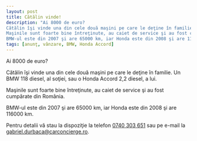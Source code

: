 ```yaml
---
layout: post
title: Cătălin vinde!
description: "Ai 8000 de euro?
Cătălin îşi vinde una din cele două maşini pe care le deţine în familie. Un BMW 118 diesel, al soţiei, sau o Honda Accord 2,2 diesel, a lui.
Maşinile sunt foarte bine întreţinute, au caiet de service şi au fost cumpărate din România.
BMW-ul este din 2007 şi are 65000 km, iar Honda este din 2008 şi are 116000 km."
tags: [anunţ, vânzare, BMW, Honda Accord]
---
```


Ai 8000 de euro?

Cătălin îşi vinde una din cele două maşini pe care le deţine în familie. Un BMW 118 diesel, al soţiei, sau o Honda Accord 2,2 diesel, a lui.

Maşinile sunt foarte bine întreţinute, au caiet de service şi au fost cumpărate din România.

BMW-ul este din 2007 şi are 65000 km, iar Honda este din 2008 şi are 116000 km.

Pentru detalii vă stau la dispoziţie la telefon <a href="tel:+40-740-303-651">0740 303 651</a> sau pe e-mail la <a href="&#109;&#97;&#105;&#108;&#116;&#111;&#58;%67%61%62%72%69%65%6c.%64%75%72%62%61%63%61@%63%61%72%63%6f%6e%63%69%65%72%67%65.%72%6f">gabriel.durbaca@carconcierge.ro</a>.

<div class="row">
  <div class="col-md-3 col-sm-4 col-xs-6">
    <p><img class="img-responsive" src="{{ site.baseurl }}/assets/posts/2016-09-19/20160912_164846.jpeg" alt=""></p>
  </div>
  <div class="col-md-3 col-sm-4 col-xs-6">
    <p><img class="img-responsive" src="{{ site.baseurl }}/assets/posts/2016-09-19/20160912_164853.jpeg" alt=""></p>
  </div>
  <div class="col-md-3 col-sm-4 col-xs-6">
    <p><img class="img-responsive" src="{{ site.baseurl }}/assets/posts/2016-09-19/20160912_164855.jpeg" alt=""></p>
  </div>
  <div class="col-md-3 col-sm-4 col-xs-6">
    <p><img class="img-responsive" src="{{ site.baseurl }}/assets/posts/2016-09-19/20160912_164907.jpeg" alt=""></p>
  </div>
  <div class="col-md-3 col-sm-4 col-xs-6">
    <p><img class="img-responsive" src="{{ site.baseurl }}/assets/posts/2016-09-19/20160912_164926.jpeg" alt=""></p>
  </div>
  <div class="col-md-3 col-sm-4 col-xs-6">
    <p><img class="img-responsive" src="{{ site.baseurl }}/assets/posts/2016-09-19/20160912_164950.jpeg" alt=""></p>
  </div>
  <div class="col-md-3 col-sm-4 col-xs-6">
    <p><img class="img-responsive" src="{{ site.baseurl }}/assets/posts/2016-09-19/20160912_164958.jpeg" alt=""></p>
  </div>
  <div class="col-md-3 col-sm-4 col-xs-6">
    <p><img class="img-responsive" src="{{ site.baseurl }}/assets/posts/2016-09-19/20160912_165034.jpeg" alt=""></p>
  </div>
  <div class="col-md-3 col-sm-4 col-xs-6">
    <p><img class="img-responsive" src="{{ site.baseurl }}/assets/posts/2016-09-19/20160912_165125.jpeg" alt=""></p>
  </div>
  <div class="col-md-3 col-sm-4 col-xs-6">
    <p><img class="img-responsive" src="{{ site.baseurl }}/assets/posts/2016-09-19/20160912_165224.jpeg" alt=""></p>
  </div>
  <div class="col-md-3 col-sm-4 col-xs-6">
    <p><img class="img-responsive" src="{{ site.baseurl }}/assets/posts/2016-09-19/20160912_165237.jpeg" alt=""></p>
  </div>
</div>
<div class="row">
  <div class="col-md-3 col-sm-4 col-xs-6">
    <p><img class="img-responsive" src="{{ site.baseurl }}/assets/posts/2016-09-19/portiera.jpg" alt=""></p>
  </div>
  <div class="col-md-3 col-sm-4 col-xs-6">
    <p><img class="img-responsive" src="{{ site.baseurl }}/assets/posts/2016-09-19/bord.jpg" alt=""></p>
  </div>
  <div class="col-md-3 col-sm-4 col-xs-6">
    <p><img class="img-responsive" src="{{ site.baseurl }}/assets/posts/2016-09-19/bord_zoom.jpg" alt=""></p>
  </div>
</div>
<p>&nbsp;</p>
<div class="row">
  <div class="col-md-3 col-sm-4 col-xs-6">
    <p><img class="img-responsive" src="{{ site.baseurl }}/assets/posts/2016-09-19/20160912_165555.jpeg" alt=""></p>
  </div>
  <div class="col-md-3 col-sm-4 col-xs-6">
    <p><img class="img-responsive" src="{{ site.baseurl }}/assets/posts/2016-09-19/20160912_165617.jpeg" alt=""></p>
  </div>
  <div class="col-md-3 col-sm-4 col-xs-6">
    <p><img class="img-responsive" src="{{ site.baseurl }}/assets/posts/2016-09-19/20160912_165629.jpeg" alt=""></p>
  </div>
  <div class="col-md-3 col-sm-4 col-xs-6">
    <p><img class="img-responsive" src="{{ site.baseurl }}/assets/posts/2016-09-19/20160912_165642.jpeg" alt=""></p>
  </div>
  <div class="col-md-3 col-sm-4 col-xs-6">
    <p><img class="img-responsive" src="{{ site.baseurl }}/assets/posts/2016-09-19/20160912_165717.jpeg" alt=""></p>
  </div>
  <div class="col-md-3 col-sm-4 col-xs-6">
    <p><img class="img-responsive" src="{{ site.baseurl }}/assets/posts/2016-09-19/20160912_165726.jpeg" alt=""></p>
  </div>
  <div class="col-md-3 col-sm-4 col-xs-6">
    <p><img class="img-responsive" src="{{ site.baseurl }}/assets/posts/2016-09-19/20160912_165735.jpeg" alt=""></p>
  </div>
  <div class="col-md-3 col-sm-4 col-xs-6">
    <p><img class="img-responsive" src="{{ site.baseurl }}/assets/posts/2016-09-19/20160912_165759.jpeg" alt=""></p>
  </div>
  <div class="col-md-3 col-sm-4 col-xs-6">
    <p><img class="img-responsive" src="{{ site.baseurl }}/assets/posts/2016-09-19/20160912_165818.jpeg" alt=""></p>
  </div>
  <div class="col-md-3 col-sm-4 col-xs-6">
    <p><img class="img-responsive" src="{{ site.baseurl }}/assets/posts/2016-09-19/20160912_165847.jpeg" alt=""></p>
  </div>
  <div class="col-md-3 col-sm-4 col-xs-6">
    <p><img class="img-responsive" src="{{ site.baseurl }}/assets/posts/2016-09-19/20160912_165857.jpeg" alt=""></p>
  </div>
  <div class="col-md-3 col-sm-4 col-xs-6">
    <p><img class="img-responsive" src="{{ site.baseurl }}/assets/posts/2016-09-19/20160912_165909.jpeg" alt=""></p>
  </div>
  <div class="col-md-3 col-sm-4 col-xs-6">
    <p><img class="img-responsive" src="{{ site.baseurl }}/assets/posts/2016-09-19/20160912_165935.jpeg" alt=""></p>
  </div>
</div>
